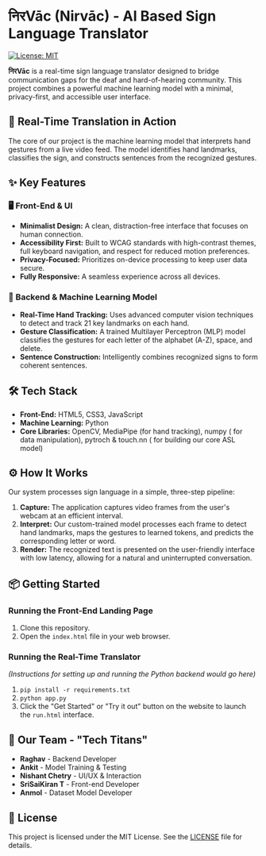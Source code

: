 # निरVāc (Nirvāc) - AI Based Sign Language Translator

[![License: MIT](https://img.shields.io/badge/License-MIT-yellow.svg)](https://opensource.org/licenses/MIT)

**निरVāc** is a real-time sign language translator designed to bridge communication gaps for the deaf and hard-of-hearing community. This project combines a powerful machine learning model with a minimal, privacy-first, and accessible user interface.

## 🚀 Real-Time Translation in Action

The core of our project is the machine learning model that interprets hand gestures from a live video feed. The model identifies hand landmarks, classifies the sign, and constructs sentences from the recognized gestures.


## ✨ Key Features

### 🖥️ Front-End & UI
* **Minimalist Design:** A clean, distraction-free interface that focuses on human connection.
* **Accessibility First:** Built to WCAG standards with high-contrast themes, full keyboard navigation, and respect for reduced motion preferences.
* **Privacy-Focused:** Prioritizes on-device processing to keep user data secure.
* **Fully Responsive:** A seamless experience across all devices.

### 🧠 Backend & Machine Learning Model
* **Real-Time Hand Tracking:** Uses advanced computer vision techniques to detect and track 21 key landmarks on each hand.
* **Gesture Classification:** A trained Multilayer Perceptron (MLP) model classifies the gestures for each letter of the alphabet (A-Z), space, and delete.
* **Sentence Construction:** Intelligently combines recognized signs to form coherent sentences.

## 🛠️ Tech Stack

* **Front-End:** HTML5, CSS3, JavaScript
* **Machine Learning:** Python
* **Core Libraries:** OpenCV, MediaPipe (for hand tracking), numpy ( for data manipulation), pytroch & touch.nn ( for building our core ASL model)

## ⚙️ How It Works

Our system processes sign language in a simple, three-step pipeline:

1.  **Capture:** The application captures video frames from the user's webcam at an efficient interval.
2.  **Interpret:** Our custom-trained model processes each frame to detect hand landmarks, maps the gestures to learned tokens, and predicts the corresponding letter or word.
3.  **Render:** The recognized text is presented on the user-friendly interface with low latency, allowing for a natural and uninterrupted conversation.

## 📦 Getting Started

### Running the Front-End Landing Page
1.  Clone this repository.
2.  Open the `index.html` file in your web browser.

### Running the Real-Time Translator
*(Instructions for setting up and running the Python backend would go here)*

1.  `pip install -r requirements.txt`
2.  `python app.py`
3.  Click the "Get Started" or "Try it out" button on the website to launch the `run.html` interface.

## 🤝 Our Team - "Tech Titans"

* **Raghav** - Backend Developer
* **Ankit** - Model Training & Testing
* **Nishant Chetry** - UI/UX & Interaction
* **SriSaiKiran T** - Front-end Developer
* **Anmol** - Dataset Model Developer

## 📄 License

This project is licensed under the MIT License. See the [LICENSE](LICENSE) file for details.
